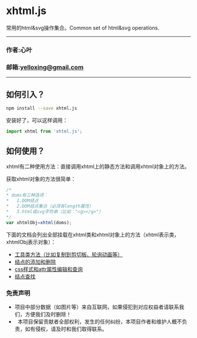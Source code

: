 # xhtml.js
常用的html&svg操作集合。Common set of html&svg operations.

****
### 作者:心叶
### 邮箱:yelloxing@gmail.com
****

如何引入？
--------------------------------------
```bash
npm install --save xhtml.js
```

安装好了，可以这样调用：

```js
import xhtml from 'xhtml.js';
```

如何使用？
---------------------------------------
xhtml有二种使用方法：直接调用xhtml上的静态方法和调用xhtml对象上的方法。

获取xhtml对象的方法很简单：

```js
/*
* doms有三种选项：
*   1.DOM结点
*   2.DOM结点集合（必须有length属性）
*   3.html或svg字符串（比如："<g></g>"）
*/
var xhtmlObj=xhtml(doms);
```

下面的文档会列出全部挂载在xhtml类和xhtml对象上的方法（xhtml表示类，xhtmlObj表示对象）：

- [工具类方法（比如复制到剪切板、轮询动画等）](./doc/tool.md)
- [结点的添加和删除](./doc/dom_add&delete.md)
- [css样式和attr属性编辑和查询](./doc/css_attr.md)
- [结点查找](./doc/search.md)

### 免责声明

*   项目中部分数据（如图片等）来自互联网，如果侵犯到对应权益者请联系我们，方便我们及时删除！
*   本项目保留贡献者全部权利，发生的任何纠纷，本项目作者和维护人概不负责，如有侵权，请及时和我们取得联系。
